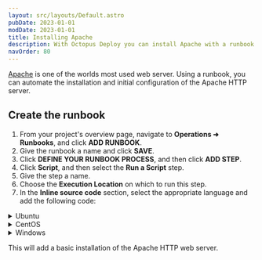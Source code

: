 ```yaml
---
layout: src/layouts/Default.astro
pubDate: 2023-01-01
modDate: 2023-01-01
title: Installing Apache
description: With Octopus Deploy you can install Apache with a runbook as part of a routine operations task.
navOrder: 80
---
```


[Apache](http://httpd.apache.org/) is one of the worlds most used web server.  Using a runbook, you can automate the installation and initial configuration of the Apache HTTP server.

## Create the runbook

1. From your project's overview page, navigate to **Operations ➜ Runbooks**, and click **ADD RUNBOOK**.
1. Give the runbook a name and click **SAVE**.
1. Click **DEFINE YOUR RUNBOOK PROCESS**, and then click **ADD STEP**.
1. Click **Script**, and then select the **Run a Script** step.
1. Give the step a name.
1. Choose the **Execution Location** on which to run this step.
1. In the **Inline source code** section, select the appropriate language and add the following code:

<details data-group="apache-create-runbook">
<summary>Ubuntu</summary>

```bash
# Update repos
sudo apt-get update

# Install Apache HTTP
sudo apt-get install apache2 -y

# Enable service to start on automatically
sudo systemctl enable apache2

# Start the service
sudo systemctl start apache2
```

</details>
<details data-group="apache-create-runbook">
<summary>CentOS</summary>

```bash
# Update repos
sudo yum check-update

# Install Apache HTTP
sudo yum -y install httpd

# Enable service to start automatically
sudo systemctl enable httpd

# Start the service
sudo systemctl start httpd

# Configure firewall
# Uncomment out the line that meets your needs
sudo firewall-cmd --permanent --zone=public --add-service=http --add-service=https # both ports 80 and 443
# sudo firewall-cmd --permanent --zone=public --add-service=http # port 80 only
# sudo firewall-cmd --permanent --zone-public --add-service=https  # port 443 only
sudo firewall-cmd --reload

```

</details>
<details data-group="apache-create-runbook">
<summary>Windows</summary>

```powershell
# Check for chocolatey
try{
    choco config get cacheLocation
}catch{
    # Install chocolatey
    Write-Output "Chocolatey not detected, trying to install now"
    iex ((New-Object System.Net.WebClient).DownloadString('https://chocolatey.org/install.ps1'))
}

# Use chocolatey to install Apache HTTP
choco install apache-httpd -y --params '"/installLocation:C:\apache /port:80"'

# Add firewall rules
New-NetFirewallRule -DisplayName "Apache-HTTP" -Direction Inbound -Action Allow -Protocol TCP -LocalPort 80
#New-NetFirewallRule -DisplayName "Apache-HTTPS" -Direction Inbound -Action Allow -Protocol TCP -LocalPort 443
```

</details>

This will add a basic installation of the Apache HTTP web server.

